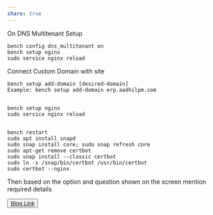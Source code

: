 ```yaml
---
share: true
---
```


On DNS Multitenant Setup

```
bench config dns_multitenant on
bench setup nginx
sudo service nginx reload

```

Connect  Custom Domain with site

```
bench setup add-domain [desired-domain]
Example: bench setup add-domain erp.aadhilpm.com


bench setup nginx
sudo service nginx reload


```


```
bench restart
sudo apt install snapd
sudo snap install core; sudo snap refresh core
sudo apt-get remove certbot
sudo snap install --classic certbot
sudo ln -s /snap/bin/certbot /usr/bin/certbot
sudo certbot --nginx

```

Then based on the option and question shown on the screen mention required details


<button> <a href="https://aadhilpm.com/ssl-on-frappe-site/">Blog Link</a></button>

